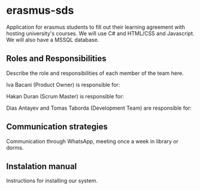 # erasmus-sds
Application for erasmus students to fill out their learning agreement with hosting university's courses. We will use C# and HTML/CSS and Javascript. We will also have a MSSQL database.

## Roles and Responsibilities
Describe the role and responsibilities of each member of the team here.

Iva Bacani (Product Owner) is responsible for:

Hakan Duran (Scrum Master) is responsible for:

Dias Antayev and Tomas Taborda (Development Team) are responsible for:

## Communication strategies
Communication through WhatsApp, meeting once a week in library or dorms.

## Instalation manual
Instructions for installing our system.
